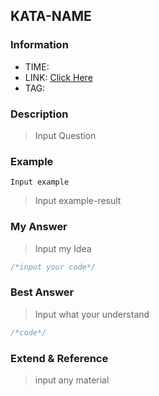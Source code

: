 ## KATA-NAME

### Information
* TIME: 
* LINK: [Click Here](http://)
* TAG: 

### Description
> Input Question

### Example
```text
Input example
```
> Input example-result

### My Answer
> Input my Idea
```c
/*input your code*/
```

### Best Answer
> Input what your understand
```c
/*code*/
```

### Extend & Reference
> input any material

